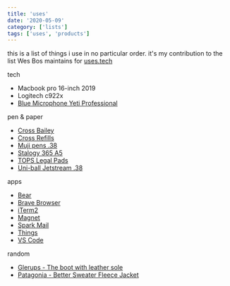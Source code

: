 ```yaml
---
title: 'uses'
date: '2020-05-09'
category: ['lists']
tags: ['uses', 'products']
---
```


this is a list of things i use in no particular order. it's my contribution to the list Wes Bos maintains for [uses.tech](https://uses.tech)

tech

-   Macbook pro 16-inch 2019
-   Logitech c922x
-   [Blue Microphone Yeti Professional](https://www.amazon.com/Blue-Yeti-USB-Microphone-Blackout/dp/B00N1YPXW2/ref=sr_1_1?crid=XN0HK4TFVVEW&dchild=1&keywords=blue+microphone+yeti&qid=1590159039&s=office-products&sprefix=blue+micro%2Coffice-products%2C147&sr=1-1-catcorr)

pen & paper

-   [Cross Bailey](https://www.cross.com/cr_en_us/at0452-7)
-   [Cross Refills](https://www.amazon.com/gp/product/B004D2QGAY/ref=ppx_yo_dt_b_search_asin_title?ie=UTF8&psc=1)
-   [Muji pens .38](https://www.amazon.com/Ballpoint-0-38mm-3-color-Black-5-Muji/dp/B07XX4T4KF/ref=sr_1_5?crid=AHN3W35CUK2F&dchild=1&keywords=muji+pens+0.38&qid=1590158973&s=office-products&sprefix=muji%2Coffice-products%2C159&sr=1-5)
-   [Stalogy 365 A5](https://www.jetpens.com/Stalogy-Editor-s-Series-365Days-Notebook-A5-Black/pd/17561)
-   [TOPS Legal Pads](https://www.amazon.com/gp/product/B0006HWRK8/ref=ppx_yo_dt_b_search_asin_title?ie=UTF8&psc=1)
-   [Uni-ball Jetstream .38](https://www.jetpens.com/Uni-Jetstream-Standard-Ballpoint-Pen-0.38-mm-Black-Ink-Black-Body/pd/10591)

apps

-   [Bear](https://bear.app/)
-   [Brave Browser](https://brave.com/)
-   [iTerm2](https://www.iterm2.com/)
-   [Magnet](https://magnet.crowdcafe.com/)
-   [Spark Mail](https://sparkmailapp.com/)
-   [Things](https://culturedcode.com/things/)
-   [VS Code](https://code.visualstudio.com/)

random

-   [Glerups - The boot with leather sole](https://www.glerups.com/products/ladies-gents/the-boot-with-leather-sole/forest/)
-   [Patagonia - Better Sweater Fleece Jacket](https://www.patagonia.com/product/mens-better-sweater-fleece-jacket/25528.html?dwvar_25528_color=STH&cgid=collection-better-sweaters-mens)
